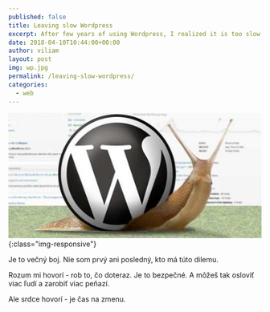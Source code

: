 ```yaml
---
published: false
title: Leaving slow Wordpress
excerpt: After few years of using Wordpress, I realized it is too slow for me. So I moved my blog to much faster solution, called Jekyll.
date: 2018-04-10T10:44:00+00:00
author: viliam
layout: post
img: wp.jpg
permalink: /leaving-slow-wordpress/
categories:
  - web
---
```


![Wordpress is very slow](/images/wpslow.jpg){:class="img-responsive"}

Je to večný boj. Nie som prvý ani posledný, kto má túto dilemu.

Rozum mi hovorí - rob to, čo doteraz. Je to bezpečné. A môžeš tak osloviť viac ľudí a zarobiť viac peňazí.

Ale srdce hovorí - je čas na zmenu. 
